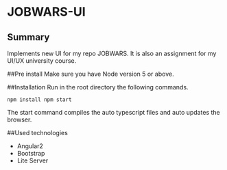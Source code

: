 # JOBWARS-UI

## Summary
  Implements new UI for my repo JOBWARS. 
  It is also an assignment for my UI/UX university course.

##Pre install
  Make sure you have Node version 5 or above.

##Installation
Run in the root directory the following commands.
  
`
  npm install
  npm start
`

  The start command compiles the auto typescript files and auto updates the 
browser.

##Used technologies 
* Angular2
* Bootstrap
* Lite Server

